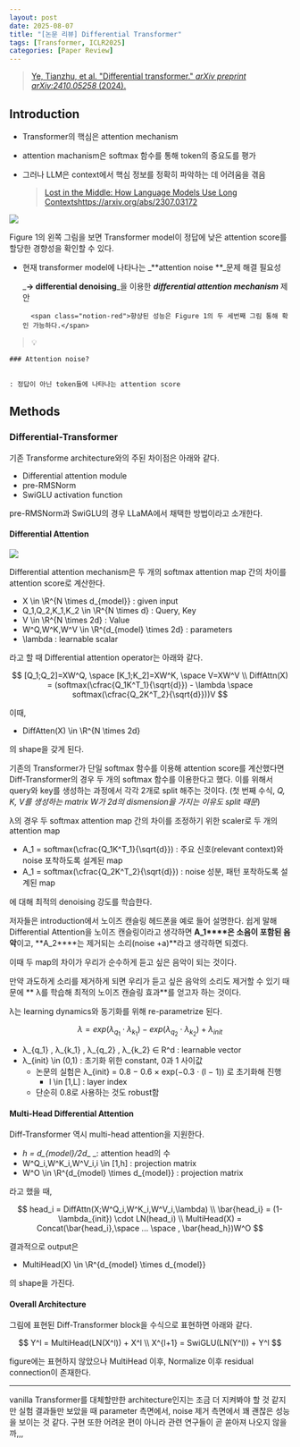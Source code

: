 ```yaml
---
layout: post
date: 2025-08-07
title: "[논문 리뷰] Differential Transformer"
tags: [Transformer, ICLR2025]
categories: [Paper Review]
---
```


> [Ye, Tianzhu, et al. "Differential transformer." ](https://arxiv.org/abs/2410.05258)[_arXiv preprint arXiv:2410.05258_](https://arxiv.org/abs/2410.05258)[ (2024).](https://arxiv.org/abs/2410.05258)



## Introduction

- Transformer의 핵심은 attention mechanism
- attention machanism은 softmax 함수를 통해 token의 중요도를 평가
- 그러나 LLM은 context에서 핵심 정보를 정확히 파악하는 데 어려움을 겪음

	> [Lost in the Middle: How Language Models Use Long Contextshttps://arxiv.org/abs/2307.03172](https://arxiv.org/abs/2307.03172)


![](https://prod-files-secure.s3.us-west-2.amazonaws.com/542b861c-36a8-4051-84e5-8804b6728dba/9083ea56-691a-4752-ae26-47f403431ac8/image.png?X-Amz-Algorithm=AWS4-HMAC-SHA256&X-Amz-Content-Sha256=UNSIGNED-PAYLOAD&X-Amz-Credential=ASIAZI2LB466XAAAWB2X%2F20251007%2Fus-west-2%2Fs3%2Faws4_request&X-Amz-Date=20251007T080129Z&X-Amz-Expires=3600&X-Amz-Security-Token=IQoJb3JpZ2luX2VjEAcaCXVzLXdlc3QtMiJGMEQCIHvFumtSP%2FP3j7YC1aPAiz4JtrLzcWdv4SV0zRUOufeXAiBx4ISupYYAHbpqG58BcwvsAhXGP%2FmaNBM1XE2kK5maXCqIBAig%2F%2F%2F%2F%2F%2F%2F%2F%2F%2F8BEAAaDDYzNzQyMzE4MzgwNSIMlWaYQ%2BTt5CR70%2FN0KtwDbkY3hDHF2EQWt0gTsScIZz4CdiooQQc2NDAOA68GdYE1ZulOxKjBOAWvQd57oj28xr%2BMO%2BerZWvMcPYFVDorHMFAljA1R8YmJ8E1xvmB%2FhFVMU6vTnnPpg%2FMtZmwJpmsNj%2BRHUGgrhmrbzd2OFzeqVnw2WpTmpqhmjxv0iQyGZriAAIjpl%2FpOQmC%2Bif6yF065jVI%2FimKyKt5EZuFYvEE7pcbk2gBJd4tBIxcC6kDglimjSixgaG9ZPH8iVbwdjiUSBVeBZA1JoupP9f%2B6tqso4uYm0OTTcS67TJXf%2ByUNTAcNyWodQo%2FIDJxnCBI8ZUgMzx4WR0BUbd7vOOgCOeseQy6F1lo8vem%2F2CFK21jKrYtw33BSbxHZRLTv4C2WHv2scCnC%2B6Mu42WiysFx%2F1lZm3FimmARR%2FKZWy0YjgKtN3zV6r2mCJL9k09NGVkzBGY8hUG1TvqT2oyi3qdftuzlv%2F2lWleIlzzXYIWjCskoqYLBnfY33Nn9kTWokq3O1MU38sxtSg%2FYuA9fjnXtXJXaYrTJEGXduXKZjNGG7Tl3kVryEp6BYQRuKj35sbRieveKMuC1nVr7Ta6fAemcK5Y5%2FJbUvR5v215L%2F08c%2FMxH%2BospbJRlTmzg8sFh5Yw1%2FKSxwY6pgEBqvzhq4UJscZ%2BXiZ2u2x%2FLlLUSVzF7V7lDVIw%2FI7RV6hJL4DPfUNZgmErLrtY50rapDXGXUwbtkWWAeK8dMqQoWCEZWf4MkIaClOsmOpoHZMq0sCDMNYD3VmtEH2TyeaFmJ1ELaUJWgfAMhtxHfjHIApVP6ON8St5Tbq%2BWjQ5p%2BlldbOwmKbsYAssSdJnuuBm5lNZ3Bc%2BgFC%2F5oJyBEttd3S624oI&X-Amz-Signature=83d0bb079a34850c5c6493e7f5397529c6310203b3dc6f63a8edf59dd715957f&X-Amz-SignedHeaders=host&x-amz-checksum-mode=ENABLED&x-id=GetObject)


Figure 1의 왼쪽 그림을 보면 Transformer model이 정답에 낮은 attention score를 할당한 경향성을 확인할 수 있다.

- 현재 transformer model에 나타나는 _**attention noise **_문제 해결 필요성

	_**→ differential denoising**_을 이용한 _**differential attention mechanism**_ 제안


		<span class="notion-red">향상된 성능은 Figure 1의 두 세번째 그림 통해 확인 가능하다.</span>


> 💡 


	### Attention noise?


	: 정답이 아닌 token들에 나타나는 attention score



## Methods



### Differential-Transformer


기존 Transforme architecture와의 주된 차이점은 아래와 같다.

- Differential attention module
- pre-RMSNorm
- SwiGLU activation function

pre-RMSNorm과 SwiGLU의 경우 LLaMA에서 채택한 방법이라고 소개한다.



#### Differential Attention


![](https://prod-files-secure.s3.us-west-2.amazonaws.com/542b861c-36a8-4051-84e5-8804b6728dba/116d70b2-1963-4810-9167-f4c7d8a06e8f/image.png?X-Amz-Algorithm=AWS4-HMAC-SHA256&X-Amz-Content-Sha256=UNSIGNED-PAYLOAD&X-Amz-Credential=ASIAZI2LB466XAAAWB2X%2F20251007%2Fus-west-2%2Fs3%2Faws4_request&X-Amz-Date=20251007T080129Z&X-Amz-Expires=3600&X-Amz-Security-Token=IQoJb3JpZ2luX2VjEAcaCXVzLXdlc3QtMiJGMEQCIHvFumtSP%2FP3j7YC1aPAiz4JtrLzcWdv4SV0zRUOufeXAiBx4ISupYYAHbpqG58BcwvsAhXGP%2FmaNBM1XE2kK5maXCqIBAig%2F%2F%2F%2F%2F%2F%2F%2F%2F%2F8BEAAaDDYzNzQyMzE4MzgwNSIMlWaYQ%2BTt5CR70%2FN0KtwDbkY3hDHF2EQWt0gTsScIZz4CdiooQQc2NDAOA68GdYE1ZulOxKjBOAWvQd57oj28xr%2BMO%2BerZWvMcPYFVDorHMFAljA1R8YmJ8E1xvmB%2FhFVMU6vTnnPpg%2FMtZmwJpmsNj%2BRHUGgrhmrbzd2OFzeqVnw2WpTmpqhmjxv0iQyGZriAAIjpl%2FpOQmC%2Bif6yF065jVI%2FimKyKt5EZuFYvEE7pcbk2gBJd4tBIxcC6kDglimjSixgaG9ZPH8iVbwdjiUSBVeBZA1JoupP9f%2B6tqso4uYm0OTTcS67TJXf%2ByUNTAcNyWodQo%2FIDJxnCBI8ZUgMzx4WR0BUbd7vOOgCOeseQy6F1lo8vem%2F2CFK21jKrYtw33BSbxHZRLTv4C2WHv2scCnC%2B6Mu42WiysFx%2F1lZm3FimmARR%2FKZWy0YjgKtN3zV6r2mCJL9k09NGVkzBGY8hUG1TvqT2oyi3qdftuzlv%2F2lWleIlzzXYIWjCskoqYLBnfY33Nn9kTWokq3O1MU38sxtSg%2FYuA9fjnXtXJXaYrTJEGXduXKZjNGG7Tl3kVryEp6BYQRuKj35sbRieveKMuC1nVr7Ta6fAemcK5Y5%2FJbUvR5v215L%2F08c%2FMxH%2BospbJRlTmzg8sFh5Yw1%2FKSxwY6pgEBqvzhq4UJscZ%2BXiZ2u2x%2FLlLUSVzF7V7lDVIw%2FI7RV6hJL4DPfUNZgmErLrtY50rapDXGXUwbtkWWAeK8dMqQoWCEZWf4MkIaClOsmOpoHZMq0sCDMNYD3VmtEH2TyeaFmJ1ELaUJWgfAMhtxHfjHIApVP6ON8St5Tbq%2BWjQ5p%2BlldbOwmKbsYAssSdJnuuBm5lNZ3Bc%2BgFC%2F5oJyBEttd3S624oI&X-Amz-Signature=9001f1e7589228d29449fb0a325ccea02c66373a225dd7d1f0999c1305cfab41&X-Amz-SignedHeaders=host&x-amz-checksum-mode=ENABLED&x-id=GetObject)


Differential attention mechanism은 두 개의 softmax attention map 간의 차이를 attention score로 계산한다.

- X \in \R^{N \times d\_{model}} : given input
- Q\_1,Q\_2,K\_1,K\_2 \in \R^{N \times d} : Query, Key
- V \in \R^{N \times 2d} : Value
- W^Q,W^K,W^V \in \R^{d\_{model} \times 2d} : parameters
- \lambda : learnable scalar

라고 할 때 Differential attention operator는 아래와 같다.


$$
[Q_1;Q_2]=XW^Q, \space [K_1;K_2]=XW^K, \space V=XW^V \\
DiffAttn(X) = (softmax(\cfrac{Q_1K^T_1}{\sqrt{d}}) - \lambda \space softmax(\cfrac{Q_2K^T_2}{\sqrt{d}}))V
$$


이때,

- DiffAtten(X) \in \R^{N \times 2d}

의 shape을 갖게 된다.


기존의 Transformer가 단일 softmax 함수를 이용해 attention score를 계산했다면 Diff-Transformer의 경우 두 개의 softmax 함수를 이용한다고 했다. 이를 위해서 query와 key를 생성하는 과정에서 각각 2개로 split 해주는 것이다. <span class="notion-red">(첫 번째 수식, </span><span class="notion-red">_Q, K, V를 생성하는 matrix W가 2d의 dismension을 가지는 이유도 split 때문_</span><span class="notion-red">)</span>


 λ의 경우 두 softmax attention map 간의 차이를 조정하기 위한 scaler로 두 개의 attention map

- A\_1 = softmax(\cfrac{Q\_1K^T\_1}{\sqrt{d}}) : 주요 신호(relevant context)와 noise 포착하도록 설계된 map
- A\_1 = softmax(\cfrac{Q\_2K^T\_2}{\sqrt{d}}) : noise 성분, 패턴 포착하도록 설계된 map 

에 대해 최적의 denoising 강도를 학습한다.


저자들은 introduction에서 노이즈 캔슬링 헤드폰을 예로 들어 설명한다. 쉽게 말해 Differential Attention을 노이즈 캔슬링이라고 생각하면 **A\_1****은 소음이 포함된 음악**이고, **A\_2****는 제거되는 소리(noise +a)**라고 생각하면 되겠다. 


이때 두 map의 차이가 우리가 순수하게 듣고 싶은 음악이 되는 것이다. 


만약 과도하게 소리를 제거하게 되면 우리가 듣고 싶은 음악의 소리도 제거할 수 있기 때문에 ** λ를 학습해 최적의 노이즈 캔슬링 효과**를 얻고자 하는 것이다.


λ는 learning dynamics와 동기화를 위해 re-parametrize 된다.


$$
\lambda = exp(\lambda_{q_1} \cdot \lambda_{k_1}) - exp(\lambda_{q_2} \cdot \lambda_{k_2}) + \lambda_{init}
$$

- λ\_{q\_1} , λ\_{k\_1} , λ\_{q\_2} , λ\_{k\_2} ∈ R^d : learnable vector
- λ\_{init} \in (0,1) : 초기화 위한 constant, 0과 1 사이값
	- 논문의 실험은 λ\_{init} = 0.8 − 0.6 × exp(−0.3 · (l − 1)) 로 초기화해 진행
		- l \in [1,L] : layer index
	- 단순히 0.8로 사용하는 것도 robust함


#### **Multi-Head Differential Attention**


Diff-Transformer 역시 multi-head attention을 지원한다.

- _h = d\_{model}/2d__ _: attention head의 수
- W^Q\_i,W^K\_i,W^V\_i,i \in [1,h] : projection matrix
- W^O \in \R^{d\_{model} \times d\_{model}} : projection matrix

라고 했을 때,


$$
head_i = DiffAttn(X;W^Q_i,W^K_i,W^V_i,\lambda) \\
\bar{head_i} = (1-\lambda_{init}) \cdot LN(head_i) \\
MultiHead(X) = Concat(\bar{head_i},\space ... \space , \bar{head_h})W^O
$$


결과적으로 output은

- MultiHead(X) \in \R^{d\_{model} \times d\_{model}}

의 shape을 가진다.



#### Overall Architecture


그림에 표현된 Diff-Transformer block을 수식으로 표현하면 아래와 같다.


$$
Y^l = MultiHead(LN(X^l)) + X^l \\
X^{l+1} = SwiGLU(LN(Y^l)) + Y^l
$$


figure에는 표현하지 않았으나 MultiHead 이후, Normalize 이후 residual connection이 존재한다.


---


vanilla Transformer를 대체할만한 architecture인지는 조금 더 지켜봐야 할 것 같지만 실험 결과들만 보았을 때 parameter 측면에서, noise 제거 측면에서 꽤 괜찮은 성능을 보이는 것 같다. 구현 또한 어려운 편이 아니라 관련 연구들이 곧 쏟아져 나오지 않을까,,,

